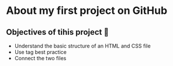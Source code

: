 # About my first project on GitHub
## Objectives of tihis project 🎯
+ Understand the basic structure of an HTML and CSS file
+ Use tag best practice
+ Connect the two files

